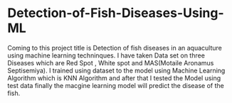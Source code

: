 # Detection-of-Fish-Diseases-Using-ML
Coming to this project title is Detection of fish diseases in an aquaculture using machine learning techninques.
I have taken Data set on three Diseases which are Red Spot , White spot and MAS(Motaile Aronamus Septisemiya).
I trained using dataset to the model using Machine Learning Algorithm which is KNN Algorithm and after that I tested the Model using test data finally the macgine learning model will predict the disease of the fish.
